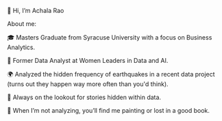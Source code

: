 👋 Hi, I’m Achala Rao

About me:
<!--- --->
🎓 Masters Graduate from Syracuse University with a focus on Business Analytics.
<!--- --->
💼 Former Data Analyst at Women Leaders in Data and AI.
<!--- --->
🌍 Analyzed the hidden frequency of earthquakes in a recent data project (turns out they happen way more often than you'd think).
<!--- --->
🌟 Always on the lookout for stories hidden within data.
<!--- --->
🎨 When I’m not analyzing, you’ll find me painting or lost in a good book.
<!---
achalarao05/achalarao05 is a ✨ special ✨ repository because its `README.md` (this file) appears on your GitHub profile.
You can click the Preview link to take a look at your changes.
--->
